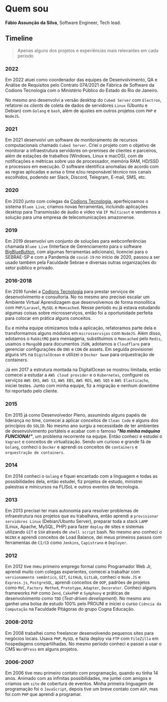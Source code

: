 # Quem sou
**Fábio Assunção da Silva**, Software Engineer, Tech lead.

## Timeline
> Apenas alguns dos projetos e experiências mais relevantes em cada período

### 2022
Em 2022 atuei como coordenador das equipes de Desenvolvimento, QA e Análise de Requisitos pelo Contrato 074/2021 de Fábrica de Software da Codions Tecnologia com o Ministério Público do Estado do Rio de Janeiro.

No mesmo ano desenvolvi a versão desktop do `Cubed Server` com `Electron`, refatorei os _clients_ de coleta de dados de servidores `Linux` (Ubuntu e Debian) com `Golang` e `bash`, além de ajustes em outros projetos com `PHP` e `NodeJS`.

### 2021
Em 2021 desenvolvi um software de monitoramento de recursos computacionais chamado `Cubed Server`. Criei o projeto com o objetivo de monitorar a infraestrutura servidores on-premises de clientes e parceiros, além de estações de trabalhos (Windows, Linux e macOS), com de notificações e métricas sobre uso de processador, memória RAM, HD/SSD e processos em execução. O software identifica anomalias de acordo com as regras aplicadas e avisa o time e/ou responsável técnico nos canais escolhidos, podendo ser Slack, Discord, Telegram, E-mail, SMS, etc.

### 2020
Em 2020 junto com colegas da [Codions Tecnologia](https://codions.com), aperfeiçoamos o sistema `Bluee Live`, criamos novas ferramentas, incluindo aplicações desktop para Transmissão de áudio e vídeo via `IP Multicast` e vendemos a solução para uma empresa de telecomunicações amazonense.

### 2019
Em 2019 desenvolvi um conjunto de soluções para webconferências chamada `Bluee Live` (Interface de Gerenciamento para o software [BigBlueButton](https://github.com/bigbluebutton/bigbluebutton), com algumas ferramentas adicionais), licenciei para o SEBRAE-SP e com a Pandemia de `covid-19` no início de 2020, passou a ser usado também pela Faculdade Sebrae e diversas outras organizações do setor público e privado.

### 2016-2018
Em 2016 fundei a [Codions Tecnologia](https://codions.com) para prestar serviços de desenvolvimento e consultoria. No no mesmo ano precisei escalar um Ambiente Virtual Aprendizagem que desenvolvemos de forma monolítica com `PHP/Laravel`, `MySQL` e `Memcached`. Nesse período eu já estava estudando algumas coisas sobre microsserviços, então foi a oportunidade perfeita para colocar em prática alguns conceitos.

Eu e minha equipe otimizamos toda a aplicação, refatoramos parte dela e transformamos alguns módulos em `microsserviços` com `NodeJS`. Além disso, adotamos o `RabbitMQ` para mensageria, substituímos o `Memcached` pelo `Redis`, usamos o `MongoDB` para documentos `JSON`, adotamos a `Cloudflare` para gerenciar configurações de `DNS` e `CDN` de assets. Em seguida provisionei alguns `VPS` na `DigitalOcean` e utilizei o `Docker Swam` para orquestração de containers.

Já em 2017 a estrutura montada na DigitalOcean se mostrou limitada, então comecei a estudar a `AWS cloud provider` e o `Kubernetes`, configurei os serviços `AWS EKS`, `AWS S3`, `AWS EBS`, `AWS RDS`, `AWS SQS` e `AWS Elasticache`, iniciei testes. Junto com minha equipe, fiz a migração e nenhum downtime foi reportado pelo cliente.

### 2015
Em 2015 já como Desenvolvedor Pleno, assumindo alguns papéis de liderança no time, comecei a aplicar conceitos de `Clean Code` e alguns dos princípios do `SOLID`. No mesmo ano surgiu a necessidade de ter ambientes de desenvolvimento portáteis e acabar com o famoso _**"Na minha máquina FUNCIONA!"**_, um problema recorrente na equipe. Então conheci e estudei o `Vagrant` e conceitos de virtualização. Sendo um curioso e grande fã de `Golang`, conheci o `Docker` e aprendi os conceitos de `containers` e `orquestração de containers`.

### 2014
Em 2014 conheci o `Golang` e fiquei encantado com a linguagem e todas as possibilidades dela, então estudei, fiz projetos de estudo, ministrei palestras e minicursos na FLISoL e outros eventos de tecnologia.

### 2013
Em 2013 precisei ter mais autonomia para resolver problemas de infraestrutura nos projetos que eu trabalhava, então aprendi a `provisionar servidores Linux` (Debian/Ubuntu Server), preparar toda a stack `LAMP` (Linux, Apache, MySQL, PHP) para fazer `deploy` de sites e sistemas utilizando `GIT` e `SSH` através de `shell script` bash. No mesmo ano conheci o `NGINX` e aprendi conceitos de Load Balance, dei meus primeiros passos com ferramentas de `CI/CD` como `Jenkins`, `Capistrano` e `Deployer`.

### 2012
Em 2012 tive meu primeiro emprego formal como Programador Web Jr, aprendi muito com colegas experientes, comecei a trabalhar com `versionamento semântico`, `GIT`, `GitHub`, `GitLab`, conheci o `Node.JS` e `Express.js`, `PostgreSQL`, aprendi conceitos de `OOP`, padrões de projetos como `MVC`, `Factory Method`, `Prototype`, `Adapter`, `Decorator`. Conheci alguns frameworks `PHP` como `Zend`, `CakePHP` e `Symphony` e práticas de desenvolvimento como `TDD` (_Test-driven development_). No mesmo ano ganhei uma bolsa de estudo 100% pelo PROUNI e iniciei o curso `Ciência da Computação` na Faculdade Pitágoras do grupo Cogna Educação.

### 2008-2012
Em 2008 trabalhei como freelancer desenvolvendo pequenos sites para negócios locais. Usava `PHP`, `MySQL` e fazia deploy via `FTP` com `FileZilla` em hospedagens compartilhadas. No mesmo período conheci e passei a usar o CMS `WordPress` em alguns projetos.

### 2006-2007
Em 2006 tive meu primeiro contato com programação, quando eu tinha 14 anos. Animado com as infinitas possibilidades, me juntei com amigos e criamos um `site` de cobertura de eventos. Minha primeira linguagem de programação foi o `JavaScript`, depois tive um breve contato com `ASP`, mas foi com `PHP` que aprendi a programar.
